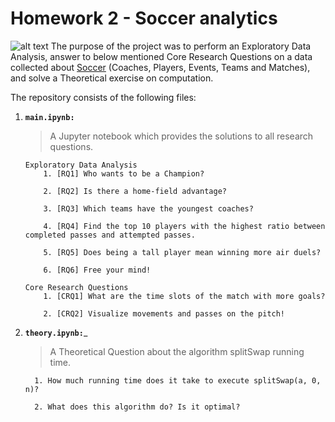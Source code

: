 # Homework 2 - Soccer analytics
![alt text](https://camo.githubusercontent.com/46e9590888342348290008d161002e62b31e25a7/68747470733a2f2f7777772e63756d6265726c616e64796d63612e6f72672f75706c6f6164732f352f322f322f332f35323233353237392f736f636365722d666f6f7462616c6c2d73756e7365742d312d31303234783535335f6f7269672e6a7067 "Logo Title Text 1")
The purpose of the project was to perform an Exploratory Data Analysis, answer to below mentioned Core Research Questions on a data collected about [Soccer](https://figshare.com/collections/Soccer_match_event_dataset/4415000) (Coaches, Players, Events, Teams and Matches), and solve a Theoretical exercise on computation.

The repository consists of the following files:
  1. __```main.ipynb:```__
      > A Jupyter notebook which provides the solutions to all research questions.
      ```                                        
      Exploratory Data Analysis      
          1. [RQ1] Who wants to be a Champion?
          
          2. [RQ2] Is there a home-field advantage?
          
          3. [RQ3] Which teams have the youngest coaches?
          
          4. [RQ4] Find the top 10 players with the highest ratio between completed passes and attempted passes.
          
          5. [RQ5] Does being a tall player mean winning more air duels?
          
          6. [RQ6] Free your mind!
          
      Core Research Questions
          1. [CRQ1] What are the time slots of the match with more goals? 
          
          2. [CRQ2] Visualize movements and passes on the pitch!
      
      ```
  
  2. __```theory.ipynb:```___
      > A Theoretical Question about the algorithm splitSwap running time.
        ```
          1. How much running time does it take to execute splitSwap(a, 0, n)?
          
          2. What does this algorithm do? Is it optimal?
        ```  
        
        ```
